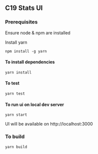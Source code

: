 ## C19 Stats UI

### Prerequisites
Ensure node & npm are installed

Install yarn
```
npm install -g yarn
```

#### To install dependencies
```
yarn install
```

#### To test
```
yarn test
```

#### To run ui on local dev server
```
yarn start
```

UI will be available on http://localhost:3000

### To build
```
yarn build
```